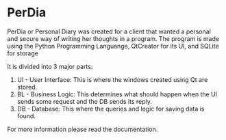# PerDia
PerDia or Personal Diary was created for a client that wanted a personal and secure way of writing her thoughts in a program.
The program is made using the Python Programming Languange, QtCreator for its UI, and SQLite for storage

It is divided into 3 major parts:

1. UI - User Interface: This is where the windows created using Qt are stored.
2. BL - Business Logic: This determines what should happen when the UI sends some request and the DB sends its reply.
3. DB - Database: This where the queries and logic for saving data is found.

For more information please read the documentation.
